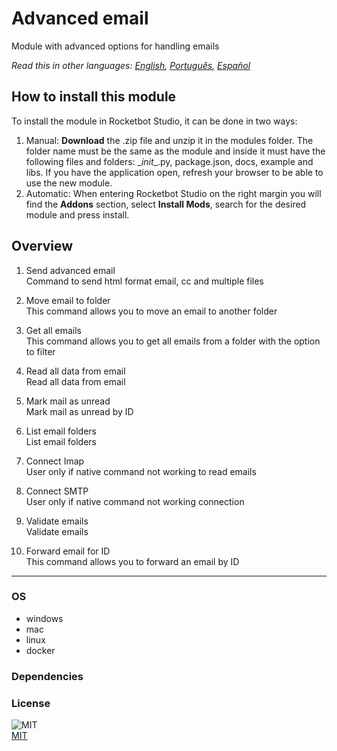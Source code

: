 



# Advanced email
  
Module with advanced options for handling emails  

*Read this in other languages: [English](README.md), [Português](README.pr.md), [Español](README.es.md)*

## How to install this module
  
To install the module in Rocketbot Studio, it can be done in two ways:
1. Manual: __Download__ the .zip file and unzip it in the modules folder. The folder name must be the same as the module and inside it must have the following files and folders: \__init__.py, package.json, docs, example and libs. If you have the application open, refresh your browser to be able to use the new module.
2. Automatic: When entering Rocketbot Studio on the right margin you will find the **Addons** section, select **Install Mods**, search for the desired module and press install.  


## Overview


1. Send advanced email  
Command to send html format email, cc and multiple files

2. Move email to folder  
This command allows you to move an email to another folder

3. Get all emails  
This command allows you to get all emails from a folder with the option to filter

4. Read all data from email  
Read all data from email

5. Mark mail as unread  
Mark mail as unread by ID

6. List email folders  
List email folders

7. Connect Imap  
User only if native command not working to read emails

8. Connect SMTP  
User only if native command not working connection

9. Validate emails  
Validate emails

10. Forward email for ID  
This command allows you to forward an email by ID  




----
### OS

- windows
- mac
- linux
- docker

### Dependencies

### License
  
![MIT](https://camo.githubusercontent.com/107590fac8cbd65071396bb4d04040f76cde5bde/687474703a2f2f696d672e736869656c64732e696f2f3a6c6963656e73652d6d69742d626c75652e7376673f7374796c653d666c61742d737175617265)  
[MIT](http://opensource.org/licenses/mit-license.ph)